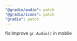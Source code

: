```yaml
---
"@gradio/audio": patch
"@gradio/icons": patch
"gradio": patch
---
```


fix:Improve `gr.Audio()` in mobile
